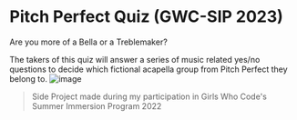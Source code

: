 # Pitch Perfect Quiz (GWC-SIP 2023)
Are you more of a Bella or a Treblemaker? 

The takers of this quiz will answer a series of music related yes/no questions to decide which fictional acapella group from Pitch Perfect they belong to.
![image](https://user-images.githubusercontent.com/102766434/235330084-f3351208-e668-4e91-a642-5c9b39e71f00.png)

>Side Project made during my participation in Girls Who Code's Summer Immersion Program 2022

